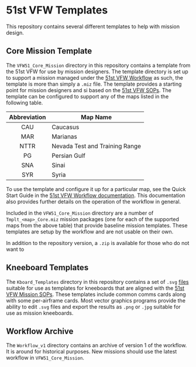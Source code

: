 # 51st VFW Templates

This repository contains several different templates to help with mission design.

## Core Mission Template

The `VFW51_Core_Mission` directory in this repository contains a template from the 51st VFW for
use by mission designers. The template directory is set up to support a mission managed under the
[51st VFW Workflow](https://github.com/51st-Vfw/MissionEditing-Index/blob/master/documentation/me_workflow.md)
as such, the template is more than simply a `.miz` file. The template provides a starting point
for mission designers and si based on the 
[51st VFW SOPs](https://github.com/51st-Vfw/MissionEditing-Index/blob/master/documentation/missionsEditingSOPs.md).
The template can be configured to support any of the maps listed in the following table.

|Abbreviation|Map Name|
|:----------:|---|
|CAU|Caucasus|
|MAR|Marianas|
|NTTR|Nevada Test and Training Range|
|PG|Persian Gulf|
|SNA|Sinai|
|SYR|Syria|

To use the template and configure it up for a particular map, see the Quick Start Guide in the
[51st VFW Workflow documentation](https://github.com/51st-Vfw/MissionEditing-Index/blob/master/documentation/me_workflow.md).
This documentation also provides further details on the operation of the workflow in general.

Included in the `VFW51_Core_Mission` directory are a number of `Tmplt_<map>_Core.miz` mission
packages (one for each of the supported maps from the above table) that provide baseline mission
templates. These templates are setup by the workflow and are not usable on their own.

In addition to the repository version, a `.zip` is available for those who do not want to 

## Kneeboard Templates

The `Kboard_Templates` directory in this repository contains a set of `.svg` 
[files](https://github.com/51st-Vfw/MissionEditing-Templates/tree/master/Kboard_Templates)
suitable for use as templates for kneeboards that are aligned with the
[51st VFW Mission SOPs](https://github.com/51st-Vfw/MissionEditing-Index).
These templates include common comms cards along with some per-airframe cards. Most vector
graphics programs provide the ability to edit `.svg` files and export the results as `.png`
or `.jpg` suitable for use as mission kneeboards.

## Workflow Archive

The `Workflow_v1` directory contains an archive of version 1 of the workflow. It is around for
historical purposes. New missions should use the latest workflow in `VFW51_Core_Mission`.